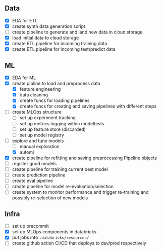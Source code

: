 
## Data

- [x] EDA for ETL
- [x] create synth data generation script
- [ ] create pipeline to generate and land new data in cloud storage
- [x] load initial data to cloud storage
- [x] create ETL pipeline for incoming training data
- [x] create ETL pipeline for incoming test/predict data 

## ML

- [x] EDA for ML
- [x] create pipline to load and preprocess data
    - [x] feature engineering
    - [x] data cleaning
    - [x] create funcs for loading pipelines
    - [x] create funcs for creating and saving pipelines with different steps
- [ ] create MLOps structure
    - [ ] set up experiment tracking
    - [ ] set up metrics logging within modeltests
    - [ ] set up feature store (discarded)
    - [ ] set up model registry

- [ ] explore and tune models
    - [ ] manual exploration
    - [x] automl
- [x] create pipeline for refitting and saving preprocessing Pipeline objects
- [ ] register good models
- [ ] create pipeline for training current best model
- [ ] create prediction pipeline
- [ ] create eval pipeline
- [ ] create pipeline for model re-evaluation/selection
- [ ] create system to monitor performance and trigger re-training and possibly re-selection of new models

## Infra


- [ ] set up precommit
- [x] set up MLOps components in databricks
- [x] put jobs into `.databricks/resources/`
- [ ] create github action CI/CD that deploys to dev/prod respectively

